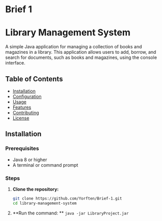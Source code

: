 # Brief 1 
# Library Management System

A simple Java application for managing a collection of books and magazines in a library. This application allows users to add, borrow, and search for documents, such as books and magazines, using the console interface.

## Table of Contents

- [Installation](#installation)
- [Configuration](#configuration)
- [Usage](#usage)
- [Features](#features)
- [Contributing](#contributing)
- [License](#license)

## Installation

### Prerequisites

- Java 8 or higher
- A terminal or command prompt

### Steps

1. **Clone the repository:**

   ```sh
   git clone https://github.com/Yorften/Brief-1.git
   cd library-management-system

2. **Run the command: **
   ``java -jar LibraryProject.jar``
